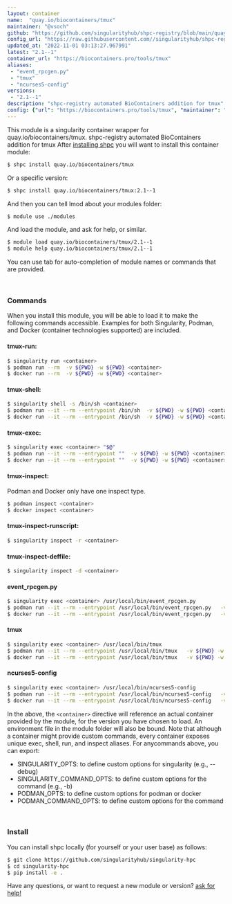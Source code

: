 ```yaml
---
layout: container
name:  "quay.io/biocontainers/tmux"
maintainer: "@vsoch"
github: "https://github.com/singularityhub/shpc-registry/blob/main/quay.io/biocontainers/tmux/container.yaml"
config_url: "https://raw.githubusercontent.com//singularityhub/shpc-registry/main/quay.io/biocontainers/tmux/container.yaml"
updated_at: "2022-11-01 03:13:27.967991"
latest: "2.1--1"
container_url: "https://biocontainers.pro/tools/tmux"
aliases:
 - "event_rpcgen.py"
 - "tmux"
 - "ncurses5-config"
versions:
 - "2.1--1"
description: "shpc-registry automated BioContainers addition for tmux"
config: {"url": "https://biocontainers.pro/tools/tmux", "maintainer": "@vsoch", "description": "shpc-registry automated BioContainers addition for tmux", "latest": {"2.1--1": "sha256:d913306f28590231f4972249bcaebadbcb7408c500601a8e5aef64bde00add4a"}, "tags": {"2.1--1": "sha256:d913306f28590231f4972249bcaebadbcb7408c500601a8e5aef64bde00add4a"}, "docker": "quay.io/biocontainers/tmux", "aliases": {"event_rpcgen.py": "/usr/local/bin/event_rpcgen.py", "tmux": "/usr/local/bin/tmux", "ncurses5-config": "/usr/local/bin/ncurses5-config"}}
---
```


This module is a singularity container wrapper for quay.io/biocontainers/tmux.
shpc-registry automated BioContainers addition for tmux
After [installing shpc](#install) you will want to install this container module:


```bash
$ shpc install quay.io/biocontainers/tmux
```

Or a specific version:

```bash
$ shpc install quay.io/biocontainers/tmux:2.1--1
```

And then you can tell lmod about your modules folder:

```bash
$ module use ./modules
```

And load the module, and ask for help, or similar.

```bash
$ module load quay.io/biocontainers/tmux/2.1--1
$ module help quay.io/biocontainers/tmux/2.1--1
```

You can use tab for auto-completion of module names or commands that are provided.

<br>

### Commands

When you install this module, you will be able to load it to make the following commands accessible.
Examples for both Singularity, Podman, and Docker (container technologies supported) are included.

#### tmux-run:

```bash
$ singularity run <container>
$ podman run --rm  -v ${PWD} -w ${PWD} <container>
$ docker run --rm  -v ${PWD} -w ${PWD} <container>
```

#### tmux-shell:

```bash
$ singularity shell -s /bin/sh <container>
$ podman run --it --rm --entrypoint /bin/sh  -v ${PWD} -w ${PWD} <container>
$ docker run --it --rm --entrypoint /bin/sh  -v ${PWD} -w ${PWD} <container>
```

#### tmux-exec:

```bash
$ singularity exec <container> "$@"
$ podman run --it --rm --entrypoint ""  -v ${PWD} -w ${PWD} <container> "$@"
$ docker run --it --rm --entrypoint ""  -v ${PWD} -w ${PWD} <container> "$@"
```

#### tmux-inspect:

Podman and Docker only have one inspect type.

```bash
$ podman inspect <container>
$ docker inspect <container>
```

#### tmux-inspect-runscript:

```bash
$ singularity inspect -r <container>
```

#### tmux-inspect-deffile:

```bash
$ singularity inspect -d <container>
```


#### event_rpcgen.py

```bash
$ singularity exec <container> /usr/local/bin/event_rpcgen.py
$ podman run --it --rm --entrypoint /usr/local/bin/event_rpcgen.py   -v ${PWD} -w ${PWD} <container> -c " $@"
$ docker run --it --rm --entrypoint /usr/local/bin/event_rpcgen.py   -v ${PWD} -w ${PWD} <container> -c " $@"
```


#### tmux

```bash
$ singularity exec <container> /usr/local/bin/tmux
$ podman run --it --rm --entrypoint /usr/local/bin/tmux   -v ${PWD} -w ${PWD} <container> -c " $@"
$ docker run --it --rm --entrypoint /usr/local/bin/tmux   -v ${PWD} -w ${PWD} <container> -c " $@"
```


#### ncurses5-config

```bash
$ singularity exec <container> /usr/local/bin/ncurses5-config
$ podman run --it --rm --entrypoint /usr/local/bin/ncurses5-config   -v ${PWD} -w ${PWD} <container> -c " $@"
$ docker run --it --rm --entrypoint /usr/local/bin/ncurses5-config   -v ${PWD} -w ${PWD} <container> -c " $@"
```



In the above, the `<container>` directive will reference an actual container provided
by the module, for the version you have chosen to load. An environment file in the
module folder will also be bound. Note that although a container
might provide custom commands, every container exposes unique exec, shell, run, and
inspect aliases. For anycommands above, you can export:

 - SINGULARITY_OPTS: to define custom options for singularity (e.g., --debug)
 - SINGULARITY_COMMAND_OPTS: to define custom options for the command (e.g., -b)
 - PODMAN_OPTS: to define custom options for podman or docker
 - PODMAN_COMMAND_OPTS: to define custom options for the command

<br>

### Install

You can install shpc locally (for yourself or your user base) as follows:

```bash
$ git clone https://github.com/singularityhub/singularity-hpc
$ cd singularity-hpc
$ pip install -e .
```

Have any questions, or want to request a new module or version? [ask for help!](https://github.com/singularityhub/singularity-hpc/issues)